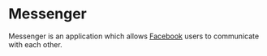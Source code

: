 # Messenger

Messenger is an application which allows [Facebook](/wiki/Facebook) users to communicate with each other.
